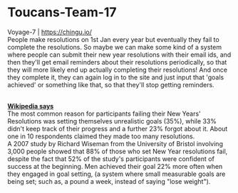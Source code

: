 # Toucans-Team-17
Voyage-7 | https://chingu.io/
<br>
People make resolutions on 1st Jan every year but eventually they fail to complete the resolutions. So maybe we can make some kind of a system where people can submit their new year resolutions with their email ids, and then they'll get email reminders about their resolutions periodically, so that they will more likely end up actually completing their resolutions! And once they complete it, they can again log in to the site and just input that 'goals achieved' or something like that, so that they'll stop getting reminders. 
<br>
<br>
<p>
  <b><a href="https://en.wikipedia.org/wiki/New_Year%27s_resolution">Wikipedia says</a></b>
<br>
The most common reason for participants failing their New Years' Resolutions was setting themselves unrealistic goals (35%), while 33% didn't keep track of their progress and a further 23% forgot about it. About one in 10 respondents claimed they made too many resolutions.
<br>
A 2007 study by Richard Wiseman from the University of Bristol involving 3,000 people showed that 88% of those who set New Year resolutions fail, despite the fact that 52% of the study's participants were confident of success at the beginning. Men achieved their goal 22% more often when they engaged in goal setting, (a system where small measurable goals are being set; such as, a pound a week, instead of saying "lose weight").</p>
